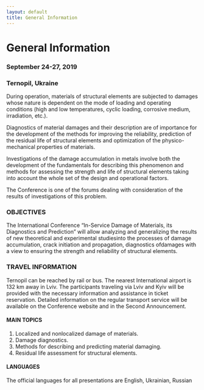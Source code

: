 ```yaml
---
layout: default
title: General Information
---
```


# General Information #
### **September 24-27, 2019**  ### 
### **Ternopil, Ukraine** ###
During operation, materials of structural elements are subjected to damages whose nature is dependent on the mode of loading and operating conditions (high and low temperatures, cyclic loading, corrosive medium, irradiation, etc.).

Diagnostics of material damages and their description are of importance for the development of the methods for improving the reliability, prediction of the residual life of structural elements and optimization of the physico-mechanical properties of materials.

Investigations of the damage accumulation in metals involve both the development of the fundamentals for describing this phenomenon and methods for assessing the strength and life of structural elements taking into account the whole set of the design and operational factors.

The Conference is one of the forums dealing with consideration of the results of investigations of this problem.

### OBJECTIVES ###

The International Conference “In-Service Damage of Materials, its Diagnostics and Prediction” will allow analyzing and generalizing the results of new theoretical and experimental studiesinto the processes of damage accumulation, crack initiation and propagation, diagnostics ofdamages with a view to ensuring the strength and reliability of structural elements. 

### TRAVEL INFORMATION ###

Ternopil can be reached by rail or bus. The nearest International airport is 132 km away in Lviv. The participants traveling via Lviv and Kyiv will be provided with the necessary information and assistance in ticket reservation. Detailed information on the regular transport service will be available on the Conference website and in the Second Announcement.

#### **MAIN TOPICS** ####
  1. Localized and nonlocalized damage of materials.
  2. Damage diagnostics.
  3. Methods for describing and predicting material damaging.
  4. Residual life assessment for structural elements.

#### **LANGUAGES** ####
The official languages for all presentations are
English, Ukrainian, Russian










